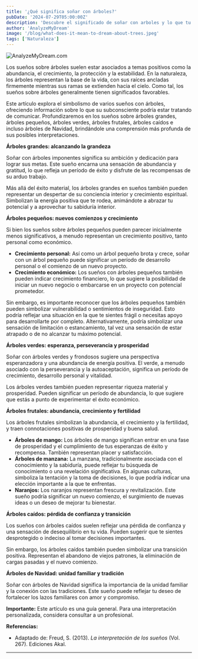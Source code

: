```yaml
---
title: '¿Qué significa soñar con árboles?'
pubDate: '2024-07-29T05:00:00Z'
description: 'Descubre el significado de soñar con arboles y lo que tu subconsciente podría estar comunicándote.'
author: 'AnalyzeMyDream'
image: '/blog/what-does-it-mean-to-dream-about-trees.jpeg'
tags: ['Naturaleza']
---
```


![AnalyzeMyDream.com](/blog/what-does-it-mean-to-dream-about-trees.jpeg)


Los sueños sobre árboles suelen estar asociados a temas positivos como la abundancia, el crecimiento, la protección y la estabilidad. En la naturaleza, los árboles representan la base de la vida, con sus raíces ancladas firmemente mientras sus ramas se extienden hacia el cielo. Como tal, los sueños sobre árboles generalmente tienen significados favorables.

Este artículo explora el simbolismo de varios sueños con árboles, ofreciendo información sobre lo que su subconsciente podría estar tratando de comunicar. Profundizaremos en los sueños sobre árboles grandes, árboles pequeños, árboles verdes, árboles frutales, árboles caídos e incluso árboles de Navidad, brindándole una comprensión más profunda de sus posibles interpretaciones.

**Árboles grandes: alcanzando la grandeza**

Soñar con árboles imponentes significa su ambición y dedicación para lograr sus metas. Este sueño encarna una sensación de abundancia y gratitud, lo que refleja un período de éxito y disfrute de las recompensas de su arduo trabajo.

Más allá del éxito material, los árboles grandes en sueños también pueden representar un despertar de su conciencia interior y crecimiento espiritual. Simbolizan la energía positiva que te rodea, animándote a abrazar tu potencial y a aprovechar tu sabiduría interior.

**Árboles pequeños: nuevos comienzos y crecimiento**

Si bien los sueños sobre árboles pequeños pueden parecer inicialmente menos significativos, a menudo representan un crecimiento positivo, tanto personal como económico.

- **Crecimiento personal:** Así como un árbol pequeño brota y crece, soñar con un árbol pequeño puede significar un período de desarrollo personal o el comienzo de un nuevo proyecto. 
- **Crecimiento económico:** Los sueños con árboles pequeños también pueden indicar crecimiento financiero, lo que sugiere la posibilidad de iniciar un nuevo negocio o embarcarse en un proyecto con potencial prometedor. 

Sin embargo, es importante reconocer que los árboles pequeños también pueden simbolizar vulnerabilidad o sentimientos de inseguridad. Esto podría reflejar una situación en la que te sientes frágil o necesitas apoyo para desarrollarte por completo. Alternativamente, podría simbolizar una sensación de limitación o estancamiento, tal vez una sensación de estar atrapado o de no alcanzar tu máximo potencial. 

**Árboles verdes: esperanza, perseverancia y prosperidad**

Soñar con árboles verdes y frondosos sugiere una perspectiva esperanzadora y una abundancia de energía positiva. El verde, a menudo asociado con la perseverancia y la autoaceptación, significa un período de crecimiento, desarrollo personal y vitalidad. 

Los árboles verdes también pueden representar riqueza material y prosperidad. Pueden significar un período de abundancia, lo que sugiere que estás a punto de experimentar el éxito económico. 

**Árboles frutales: abundancia, crecimiento y fertilidad**

Los árboles frutales simbolizan la abundancia, el crecimiento y la fertilidad, y traen connotaciones positivas de prosperidad y buena salud. 

- **Árboles de mango:** Los árboles de mango significan entrar en una fase de prosperidad y el cumplimiento de tus esperanzas de éxito y recompensa. También representan placer y satisfacción. 
- **Árboles de manzana:** La manzana, tradicionalmente asociada con el conocimiento y la sabiduría, puede reflejar tu búsqueda de conocimiento o una revelación significativa. En algunas culturas, simboliza la tentación y la toma de decisiones, lo que podría indicar una elección importante a la que te enfrentas.
- **Naranjos:** Los naranjos representan frescura y revitalización. Este sueño podría significar un nuevo comienzo, el surgimiento de nuevas ideas o un deseo de mejorar tu bienestar.

**Árboles caídos: pérdida de confianza y transición**

Los sueños con árboles caídos suelen reflejar una pérdida de confianza y una sensación de desequilibrio en tu vida. Pueden sugerir que te sientes desprotegido o indeciso al tomar decisiones importantes. 

Sin embargo, los árboles caídos también pueden simbolizar una transición positiva. Representan el abandono de viejos patrones, la eliminación de cargas pasadas y el nuevo comienzo.

**Árboles de Navidad: unidad familiar y tradición**

Soñar con árboles de Navidad significa la importancia de la unidad familiar y la conexión con las tradiciones. Este sueño puede reflejar tu deseo de fortalecer los lazos familiares con amor y compromiso.

**Importante:** Este artículo es una guía general. Para una interpretación personalizada, considera consultar a un profesional.

**Referencias:**

- Adaptado de: Freud, S. (2013). *La interpretación de los sueños* (Vol. 267). Ediciones Akal.

---